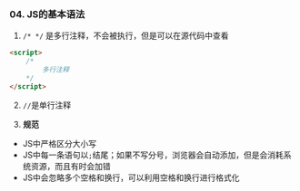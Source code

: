### 04. JS的基本语法

1. `/* */` 是多行注释，不会被执行，但是可以在源代码中查看

```html
<script>
    /*
        多行注释
    */
</script>
```

2. `//`是单行注释


3. **规范**
- JS中严格区分大小写
- JS中每一条语句以`;`结尾；如果不写分号，浏览器会自动添加，但是会消耗系统资源，而且有时会加错
- JS中会忽略多个空格和换行，可以利用空格和换行进行格式化